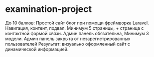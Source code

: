 # examination-project
До 10 баллов: Простой сайт блог при помощи фреймворка Laravel. Навигация, контент, подвал. Минимум 5 страницы, + страница с контактной формой связи. Админ панель обязательна, Минимум 3 модели. Админ панель закрыта от незарегистрированных пользователей Результат: визуально оформленный сайт с динамической информацией.
